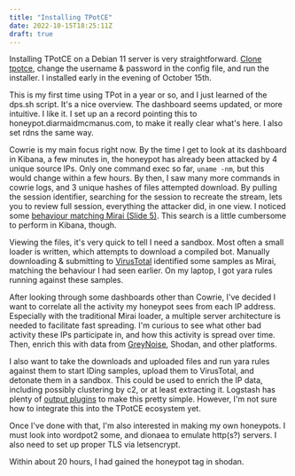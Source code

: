 ```yaml
---
title: "Installing TPotCE"
date: 2022-10-15T18:25:11Z
draft: true
---
```


Installing TPotCE on a Debian 11 server is very straightforward. [Clone tpotce](https://github.com/telekom-security/tpotce), change the username & password in the config file, and run the installer. I installed early in the evening of October 15th. 

This is my first time using TPot in a year or so, and I just learned of the dps.sh script. It's a nice overview. The dashboard seems updated, or more intuitive. I like it. I set up an a record pointing this to honeypot.diarmaidmcmanus.com, to make it really clear what's here. I also set rdns the same way.

Cowrie is my main focus right now. By the time I get to look at its dashboard in Kibana, a few minutes in, the honeypot has already been attacked by 4 unique source IPs. Only one command exec so far, `uname -nm`, but this would change within a few hours. By then, I saw many more commands in cowrie logs, and 3 unique hashes of files attempted download. By pulling the session identifier, searching for the session to recreate the stream, lets you to review full session, everything the attacker did, in one view. I noticed some [behaviour matching Mirai (Slide 5)](https://www.virusbulletin.com/uploads/pdf/conference_slides/2018/LiuWang-VB2018-TrackingMiraiVaraints.pdf). This search is a little cumbersome to perform in Kibana, though. 

Viewing the files, it's very quick to tell I need a sandbox. Most often a small loader is written, which attempts to download a compiled bot. Manually downloading & submitting to [VirusTotal](https://www.virustotal.com/gui/home/upload) identified some samples as Mirai, matching the behaviour I had seen earlier. On my laptop, I got yara rules running against these samples. 

After looking through some dashboards other than Cowrie, I've decided I want to correlate all the activity my honeypot sees from each IP address. Especially with the traditional Mirai loader, a multiple server architecture is needed to facilitate fast spreading. I'm curious to see what other bad activity these IPs participate in, and how this activity is spread over time. Then, enrich this with data from [GreyNoise](https://www.greynoise.io/), Shodan, and other platforms.

I also want to take the downloads and uploaded files and run yara rules against them to start IDing samples, upload them to VirusTotal, and detonate them in a sandbox. This could be used to enrich the IP data, including possibly clustering by c2, or at least extracting it. Logstash has plenty of [output plugins](https://www.elastic.co/guide/en/logstash/current/output-plugins.html) to make this pretty simple. However, I'm not sure how to integrate this into the TPotCE ecosystem yet.

Once I've done with that, I'm also interested in making my own honeypots. I must look into wordpot2 some, and dionaea to emulate http(s?) servers. I also need to set up proper TLS via letsencrypt. 

Within about 20 hours, I had gained the honeypot tag in shodan. 
